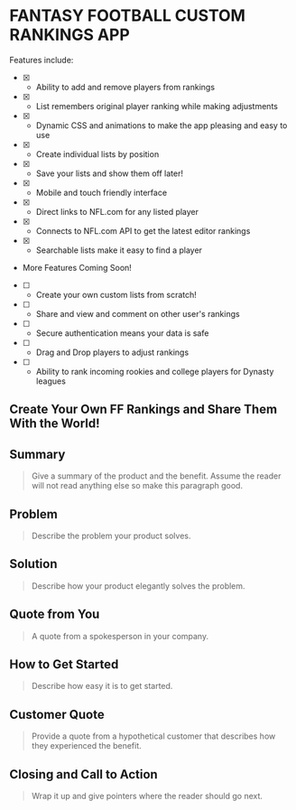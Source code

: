 # FANTASY FOOTBALL CUSTOM RANKINGS APP #

Features include:

- [x] - Ability to add and remove players from rankings
- [x] - List remembers original player ranking while making adjustments
- [x] - Dynamic CSS and animations to make the app pleasing and easy to use
- [x] - Create individual lists by position
- [x] - Save your lists and show them off later!
- [x] - Mobile and touch friendly interface
- [x] - Direct links to NFL.com for any listed player
- [x] - Connects to NFL.com API to get the latest editor rankings
- [x] - Searchable lists make it easy to find a player
- More Features Coming Soon!
- [ ] - Create your own custom lists from scratch!
- [ ] - Share and view and comment on other user's rankings
- [ ] - Secure authentication means your data is safe
- [ ] - Drag and Drop players to adjust rankings
- [ ] - Ability to rank incoming rookies and college players for Dynasty leagues



## Create Your Own FF Rankings and Share Them With the World! ##

## Summary ##
  > Give a summary of the product and the benefit. Assume the reader will not read anything else so make this paragraph good.

## Problem ##
  > Describe the problem your product solves.

## Solution ##
  > Describe how your product elegantly solves the problem.

## Quote from You ##
  > A quote from a spokesperson in your company.

## How to Get Started ##
  > Describe how easy it is to get started.

## Customer Quote ##
  > Provide a quote from a hypothetical customer that describes how they experienced the benefit.

## Closing and Call to Action ##
  > Wrap it up and give pointers where the reader should go next.
